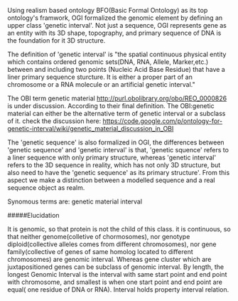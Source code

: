 Using realism based ontology BFO(Basic Formal Ontology) as its top ontology's framwork, OGI formalized the genomic element by defining an upper class 'genetic interval'. Not just a sequence, OGI represents gene as an entity with its 3D shape, topography, and primary sequence of DNA is the foundation for it 3D structure.

The definition of 'genetic interval' is "the spatial continuous physical entity which contains ordered genomic sets(DNA, RNA, Allele, Marker,etc.) between and including two points (Nucleic Acid Base Residue) that have a liner primary sequence sturcture. It is either a proper part of an chromosome or a RNA molecule or an artificial genetic interval."

The OBI term genetic material http://purl.obolibrary.org/obo/REO_0000826 is under discussion. According to their final definition. The OBI:genetic material can either be the alternative term of genetic interval or a subclass of it. check the discussion here: https://code.google.com/p/ontology-for-genetic-interval/wiki/genetic_material_discussion_in_OBI

The 'genetic sequence' is also formalized in OGI, the differences between 'genetic sequence' and 'genetic interval' is that, 'genetic squence' refers to a liner sequence with only primary structure, whereas 'genetic interval' refers to the 3D sequence in reality, which has not only 3D structure, but also need to have the 'genetic sequence' as its primary structure'. From this aspect we make a distinction between a modelled sequence and a real sequence object as realm.

Synomous terms are: genetic material interval

#####Elucidation

It is genomic, so that protein is not the child of this class. it is continuous, so that neither genome(colletive of chormosomes), nor genotype diploid(collective alleles comes from different chromosomes), nor gene family(collective of genes of same homolog located to different chromosomes) are genomic interval. Whereas gene cluster which are juxtapositioned genes can be subclass of genomic interval. By length, the longest Genomic Interval is the interval with same start point and end point with chromosome, and smallest is when one start point and end point are equal( one residue of DNA or RNA). Interval holds property interval relation.
